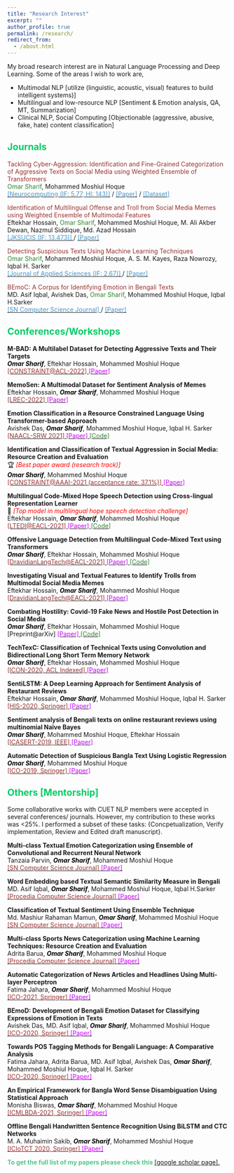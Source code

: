 ```yaml
---
title: "Research Interest"
excerpt: ""
author_profile: true
permalink: /research/
redirect_from: 
  - /about.html
---
```


My broad research interest are in Natural Language Processing and Deep Learning. Some of the areas I wish to work are,

 * Multimodal NLP [utilize (linguistic, acoustic, visual) features to build intelligent systems)]
 * Multilingual and low-resource NLP [Sentiment & Emotion analysis, QA, MT, Summarization]
 * Clinical NLP, Social Computing [Objectionable (aggressive, abusive, fake, hate) content classification]
  
<!--
  ## <font color="#00cc66"> Research Statement </font>  
    Will write my research statement here.
  *<font color="#ff6633">Omar Sharif</font>*
-->

## <font color="#00cc66"> Journals </font>  
 
<font color="#993333">Tackling Cyber-Aggression: Identification and Fine-Grained Categorization of Aggressive Texts on Social Media using Weighted Ensemble of Transformers  </font>                                            
<font color="#2d862d">Omar Sharif</font>, Mohammed Moshiul Hoque    
[<font color="#4796C9"> [Neurocomputing (IF: 5.77, HI: 143)]</font>](https://www.journals.elsevier.com/neurocomputing) / [<font color="#4796C9">[Paper]</font>](https://www.sciencedirect.com/science/article/abs/pii/S0925231221018567) / [<font color="#4796C9">[Dataset]</font>](https://github.com/omar-sharif03/BAD-Bangla-Aggressive-Text-Dataset)
  
 <font color="#993333">Identification of Multilingual Offense and Troll from Social Media Memes using Weighted Ensemble of Multimodal Features </font>   
 Eftekhar Hossain, <font color="#2d862d">Omar Sharif</font>, Mohammed Moshiul Hoque, M. Ali Akber Dewan, Nazmul Siddique, Md. Azad Hossain     
 [<font color=" #4796C9"> [JKSUCIS (IF: 13.473)] </font>](https://www.sciencedirect.com/journal/journal-of-king-saud-university-computer-and-information-sciences) / [<font color="#4796C9">[Paper] </font>](https://www.sciencedirect.com/science/article/pii/S1319157822002166) 
  
 <font color="#993333">Detecting Suspicious Texts Using Machine Learning Techniques  </font>     
  <font color="#2d862d">Omar Sharif</font>, Mohammed Moshiul Hoque, A. S. M. Kayes, Raza Nowrozy, Iqbal H. Sarker    
  [<font color="#4796C9"> [Journal of Applied Sciences (IF: 2.67)] </font>](https://www.mdpi.com/journal/applsci) / [<font color="#4796C9">[Paper] </font>](https://www.mdpi.com/2076-3417/10/18/6527)
 
 <font color="#993333"> BEmoC: A Corpus for Identifying Emotion in Bengali Texts </font>   
  MD. Asif Iqbal, Avishek Das, <font color="#2d862d">Omar Sharif</font>, Mohammed Moshiul Hoque, Iqbal H.Sarker   
  [<font color="#4796C9"> [SN Computer Science Journal] </font>](https://www.springer.com/journal/42979) / [<font color="#4796C9">[Paper] </font>](https://link.springer.com/article/10.1007/s42979-022-01028-w)
 
## <font color="#00cc66"> Conferences/Workshops </font> 
  
  **M-BAD: A Multilabel Dataset for Detecting Aggressive Texts and Their Targets**  
  *<b><font color="#000">Omar Sharif</font></b>*, Eftekhar Hossain, Mohammed Moshiul Hoque  
  [<font color="	#993333"> [CONSTRAINT@ACL-2022] </font>](https://lcs2.iiitd.edu.in/CONSTRAINT-2022/) [<font color="#cc00ff">[Paper] </font>](https://aclanthology.org/2022.constraint-1.9/)
  
  **MemoSen: A Multimodal Dataset for Sentiment Analysis of Memes**  
  Eftekhar Hossain, *<b><font color="#000">Omar Sharif</font></b>*, Mohammed Moshiul Hoque  
  [<font color="	#993333"> [LREC-2022] </font>](https://lrec2022.lrec-conf.org/en/) [<font color="#cc00ff">[Paper] </font>](http://www.lrec-conf.org/proceedings/lrec2022/pdf/2022.lrec-1.165.pdf)
 
  **Emotion Classification in a Resource Constrained Language Using Transformer-based Approach**  
  Avishek Das, *<b><font color="#000">Omar Sharif</font></b>*, Mohammed Moshiul Hoque, Iqbal H. Sarker   
  [<font color="	#993333"> [NAACL-SRW 2021] </font>](https://naacl2021-srw.github.io/)  [<font color="#cc00ff">[Paper] </font>](https://aclanthology.org/2021.naacl-srw.19/)  [<font color="#2d862d"> [Code] </font>](https://github.com/omar-sharif03/NAACL-SRW-2021)  

  **Identification and Classification of Textual Aggression in Social Media: Resource Creation and Evaluation**  
   🏆 *<font color="#f00">[Best paper award (research track)]</font>*   
  *<b><font color="#000">Omar Sharif</font></b>*, Mohammed Moshiul Hoque    
  [<font color="	#993333"> [CONSTRAINT@AAAI-2021 (acceptance rate: 37.1%)] </font>](http://lcs2.iiitd.edu.in/CONSTRAINT-2021)  [<font color="#cc00ff">[Paper] </font>](https://link.springer.com/chapter/10.1007%2F978-3-030-73696-5_2) 
  
  **Multilingual Code-Mixed Hope Speech Detection using Cross-lingual Representation Learner**   
 🥇 *<font color="#f00">[Top model in multilingual hope speech detection challenge]</font>*       
  Eftekhar Hossain, *<b><font color="#000">Omar Sharif</font></b>*, Mohammed Moshiul Hoque   
  [<font color="	#993333"> [LTEDI@EACL-2021] </font>](https://sites.google.com/view/lt-edi-2021/home)  [<font color="#cc00ff">[Paper] </font>](https://www.aclweb.org/anthology/2021.ltedi-1.25/)  [<font   color="#2d862d"> [Code] </font>](https://github.com/omar-sharif03/CUET_NLP-EACL_2021)  

 **Offensive Language Detection from Multilingual Code-Mixed Text using Transformers**  
 *<b><font color="#000">Omar Sharif</font></b>*,  Eftekhar Hossain, Mohammed Moshiul Hoque  
  [<font color="#993333"> [DravidianLangTech@EACL-2021] </font>](https://dravidianlangtech.github.io/2021/index.html)  [<font color="#cc00ff">[Paper] </font>](https://www.aclweb.org/anthology/2021.dravidianlangtech-1.35/)  [<font   color="#2d862d"> [Code] </font>](https://github.com/omar-sharif03/CUET_NLP-EACL_2021)  

 **Investigating Visual and Textual Features to Identify Trolls from Multimodal Social Media Memes**    
  Eftekhar Hossain, *<b><font color="#000">Omar Sharif</font></b>*, Mohammed Moshiul Hoque    
  [<font color="	#993333"> [DravidianLangTech@EACL-2021] </font>](https://dravidianlangtech.github.io/2021/index.html)  [<font color="#cc00ff">[Paper] </font>](https://www.aclweb.org/anthology/2021.dravidianlangtech-1.43/) 
  
 **Combating Hostility: Covid-19 Fake News and Hostile Post Detection in Social Media**  
*<b><font color="#000">Omar Sharif</font></b>*,  Eftekhar Hossain, Mohammed Moshiul Hoque  
 [Preprint@arXiv]   [<font color="#cc00ff">[Paper] </font>](https://arxiv.org/abs/2101.03291)  [<font color="#2d862d"> [Code] </font>](https://github.com/omar-sharif03/CONSTRAINT-AAAI2021) 
 
 **TechTexC: Classification of Technical Texts using Convolution and Bidirectional Long Short Term Memory Network**  
 *<b><font color="#000">Omar Sharif</font></b>*,  Eftekhar Hossain, Mohammed Moshiul Hoque  
[<font color="	#993333"> [ICON-2020, ACL Indexed] </font>](https://www.iitp.ac.in/~ai-nlp-ml/icon2020/index.html)    [<font color="#cc00ff">[Paper] </font>](https://aclanthology.org/2020.icon-techdofication.8/)
  
 **SentiLSTM: A Deep Learning Approach for Sentiment Analysis of Restaurant Reviews**  
  Eftekhar Hossain, *<b><font color="#000">Omar Sharif</font></b>*, Mohammed Moshiul Hoque, Iqbal H. Sarker   
  [<font color="#993333"> [HIS-2020, Springer] </font>](http://www.mirlabs.net/his20/)  [<font color="#cc00ff">[Paper] </font>](https://arxiv.org/abs/2011.09684)
 
  **Sentiment analysis of Bengali texts on online restaurant reviews using multinomial Naïve Bayes**  
  *<b><font color="#000">Omar Sharif</font></b>*, Mohammed Moshiul Hoque, Eftekhar Hossain   
  [<font color="	#993333"> [ICASERT-2019, IEEE] </font>](http://home.ewubd.edu/events/1st-international-conference-on-advances-in-science-engineering-and-robotics-technology-icasert-2019/)  [<font color="#cc00ff">[Paper] </font>](https://ieeexplore.ieee.org/abstract/document/8934655)
  
   **Automatic Detection of Suspicious Bangla Text Using Logistic Regression**  
  *<b><font color="#000">Omar Sharif</font></b>*, Mohammed Moshiul Hoque    
  [<font color="	#993333"> [ICO-2019, Springer] </font>](https://www.icico.info/ico-2019)  [<font color="#cc00ff">[Paper] </font>](https://link.springer.com/chapter/10.1007/978-3-030-33585-4_57) 
  
## <font color="#00cc66"> Others [Mentorship] </font>

Some collaborative works with CUET NLP members were accepted in several conferences/ journals. However, my contribution to these works was <25%. I performed a subset of these tasks: {Concpetualization, Verify implementation, Review and Edited draft manuscript}.

 **Multi-class Textual Emotion Categorization using Ensemble of Convolutional and Recurrent Neural Network**  
  Tanzaia Parvin, *<b><font color="#000">Omar Sharif</font></b>*, Mohammed Moshiul Hoque    
  [<font color="#993333"> [SN Computer Science Journal] </font>](https://www.springer.com/journal/42979)  [<font color="#cc00ff">[Paper] </font>](https://link.springer.com/article/10.1007/s42979-021-00913-0)
  
 **Word Embedding based Textual Semantic Similarity Measure in Bengali**  
  MD. Asif Iqbal, *<b><font color="#000">Omar Sharif</font></b>*, Mohammed Moshiul Hoque, Iqbal H.Sarker    
  [<font color="#993333"> [Procedia Computer Science Journal] </font>](https://www.sciencedirect.com/journal/procedia-computer-science)  [<font color="#cc00ff">[Paper] </font>](https://www.sciencedirect.com/science/article/pii/S1877050921020512)
  
 **Classification of Textual Sentiment Using Ensemble Technique**  
  Md. Mashiur Rahaman Mamun, *<b><font color="#000">Omar Sharif</font></b>*, Mohammed Moshiul Hoque    
  [<font color="#993333"> [SN Computer Science Journal] </font>](https://www.springer.com/journal/42979)  [<font color="#cc00ff">[Paper] </font>](https://link.springer.com/article/10.1007/s42979-021-00922-z)
  
  **Multi-class Sports News Categorization using Machine Learning Techniques: Resource Creation and Evaluation**  
  Adrita Barua, *<b><font color="#000">Omar Sharif</font></b>*, Mohammed Moshiul Hoque    
  [<font color="#993333"> [Procedia Computer Science Journal] </font>](https://www.sciencedirect.com/journal/procedia-computer-science)  [<font color="#cc00ff">[Paper] </font>](https://www.sciencedirect.com/science/article/pii/S1877050921021268)
  
 **Automatic Categorization of News Articles and Headlines Using Multi-layer Perceptron**  
  Fatima Jahara, *<b><font color="#000">Omar Sharif</font></b>*, Mohammed Moshiul Hoque   
  [<font color="	#993333"> [ICO-2021, Springer] </font>](https://www.icico.info/)  [<font color="#cc00ff">[Paper] </font>](https://link.springer.com/chapter/10.1007/978-3-030-93247-3_16)
 
 **BEmoD: Development of Bengali Emotion Dataset for Classifying Expressions of Emotion in Texts**  
  Avishek Das, MD. Asif Iqbal, *<b><font color="#000">Omar Sharif</font></b>*, Mohammed Moshiul Hoque    
  [<font color="	#993333"> [ICO-2020, Springer] </font>](https://www.icico.info/ico2020-virtual-conference)  [<font color="#cc00ff">[Paper] </font>](https://link.springer.com/chapter/10.1007/978-3-030-68154-8_94)
  
  **Towards POS Tagging Methods for Bengali Language: A Comparative Analysis**  
  Fatima Jahara, Adrita Barua, MD. Asif Iqbal, Avishek Das, *<b><font color="#000">Omar Sharif</font></b>*, Mohammed Moshiul Hoque, Iqbal H. Sarker   
  [<font color="	#993333"> [ICO-2020, Springer] </font>](https://www.icico.info/ico2020-virtual-conference)  [<font color="#cc00ff">[Paper] </font>](https://link.springer.com/chapter/10.1007/978-3-030-68154-8_93)
  
  **An Empirical Framework for Bangla Word Sense Disambiguation Using Statistical Approach**  
  Monisha Biswas, *<b><font color="#000">Omar Sharif</font></b>*, Mohammed Moshiul Hoque  
  [<font color="	#993333"> [ICMLBDA-2021, Springer] </font>](icmlbda.iaasse.org)  [<font color="#cc00ff">[Paper] </font>](https://link.springer.com/chapter/10.1007/978-3-030-82469-3_3)
  
  **Offline Bengali Handwritten Sentence Recognition Using BiLSTM and CTC Networks**  
  M. A. Muhaimin Sakib, *<b><font color="#000">Omar Sharif</font></b>*, Mohammed Moshiul Hoque  
  [<font color="	#993333"> [ICIoTCT 2020, Springer] </font>](http://iciotct2021.iaasse.org/index.html)  [<font color="#cc00ff">[Paper] </font>](https://link.springer.com/chapter/10.1007/978-3-030-76736-5_15)
  
<b><font color="#53c68c">To get the full list of my papers please check this</font> </b>[[google scholar page].](https://scholar.google.com/citations?hl=en&user=TBBRv2wAAAAJ&view_op=list_works&authuser=1&sortby=pubdate)
